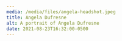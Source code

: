 ```yaml
---
media: /media/files/angela-headshot.jpeg
title: Angela Dufresne
alt: A portrait of Angela Dufresne
date: 2021-08-23T16:32:00-0500
---
```

